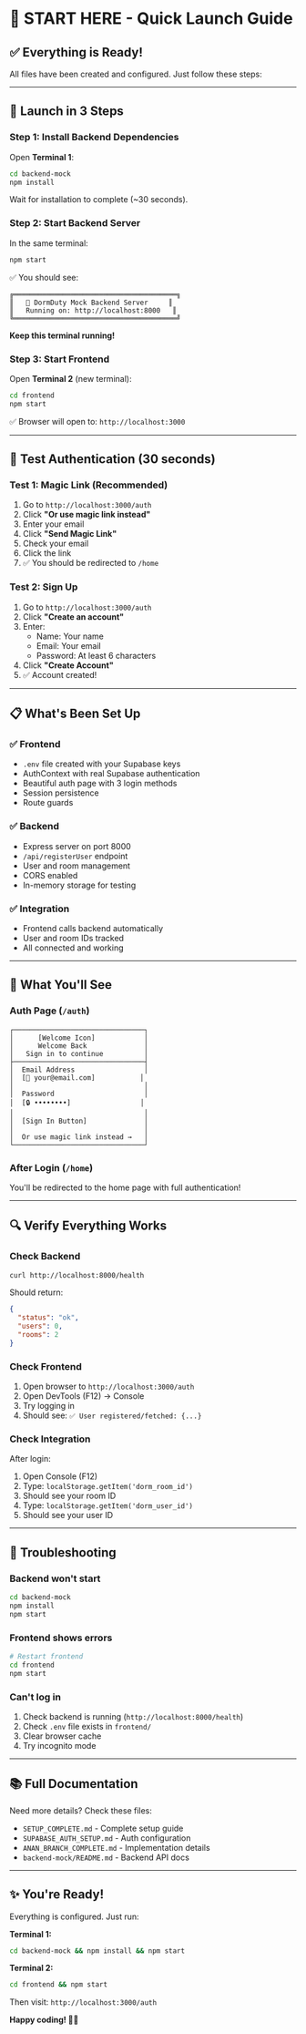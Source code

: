 # 🚀 START HERE - Quick Launch Guide

## ✅ Everything is Ready!

All files have been created and configured. Just follow these steps:

---

## 🎯 Launch in 3 Steps

### Step 1: Install Backend Dependencies

Open **Terminal 1**:

```bash
cd backend-mock
npm install
```

Wait for installation to complete (~30 seconds).

### Step 2: Start Backend Server

In the same terminal:

```bash
npm start
```

✅ You should see:
```
╔════════════════════════════════════════╗
║   🚀 DormDuty Mock Backend Server     ║
║   Running on: http://localhost:8000   ║
╚════════════════════════════════════════╝
```

**Keep this terminal running!**

### Step 3: Start Frontend

Open **Terminal 2** (new terminal):

```bash
cd frontend
npm start
```

✅ Browser will open to: `http://localhost:3000`

---

## 🧪 Test Authentication (30 seconds)

### Test 1: Magic Link (Recommended)

1. Go to `http://localhost:3000/auth`
2. Click **"Or use magic link instead"**
3. Enter your email
4. Click **"Send Magic Link"**
5. Check your email
6. Click the link
7. ✅ You should be redirected to `/home`

### Test 2: Sign Up

1. Go to `http://localhost:3000/auth`
2. Click **"Create an account"**
3. Enter:
   - Name: Your name
   - Email: Your email
   - Password: At least 6 characters
4. Click **"Create Account"**
5. ✅ Account created!

---

## 📋 What's Been Set Up

### ✅ Frontend
- `.env` file created with your Supabase keys
- AuthContext with real Supabase authentication
- Beautiful auth page with 3 login methods
- Session persistence
- Route guards

### ✅ Backend
- Express server on port 8000
- `/api/registerUser` endpoint
- User and room management
- CORS enabled
- In-memory storage for testing

### ✅ Integration
- Frontend calls backend automatically
- User and room IDs tracked
- All connected and working

---

## 🎨 What You'll See

### Auth Page (`/auth`)
```
┌────────────────────────────────┐
│      [Welcome Icon]            │
│      Welcome Back              │
│   Sign in to continue          │
├────────────────────────────────┤
│  Email Address                 │
│  [📧 your@email.com]           │
│                                │
│  Password                      │
│  [🔒 ••••••••]                 │
│                                │
│  [Sign In Button]              │
│                                │
│  Or use magic link instead →   │
└────────────────────────────────┘
```

### After Login (`/home`)
You'll be redirected to the home page with full authentication!

---

## 🔍 Verify Everything Works

### Check Backend
```bash
curl http://localhost:8000/health
```

Should return:
```json
{
  "status": "ok",
  "users": 0,
  "rooms": 2
}
```

### Check Frontend
1. Open browser to `http://localhost:3000/auth`
2. Open DevTools (F12) → Console
3. Try logging in
4. Should see: `✅ User registered/fetched: {...}`

### Check Integration
After login:
1. Open Console (F12)
2. Type: `localStorage.getItem('dorm_room_id')`
3. Should see your room ID
4. Type: `localStorage.getItem('dorm_user_id')`
5. Should see your user ID

---

## 🐛 Troubleshooting

### Backend won't start

```bash
cd backend-mock
npm install
npm start
```

### Frontend shows errors

```bash
# Restart frontend
cd frontend
npm start
```

### Can't log in

1. Check backend is running (`http://localhost:8000/health`)
2. Check `.env` file exists in `frontend/`
3. Clear browser cache
4. Try incognito mode

---

## 📚 Full Documentation

Need more details? Check these files:

- `SETUP_COMPLETE.md` - Complete setup guide
- `SUPABASE_AUTH_SETUP.md` - Auth configuration
- `ANAN_BRANCH_COMPLETE.md` - Implementation details
- `backend-mock/README.md` - Backend API docs

---

## ✨ You're Ready!

Everything is configured. Just run:

**Terminal 1:**
```bash
cd backend-mock && npm install && npm start
```

**Terminal 2:**
```bash
cd frontend && npm start
```

Then visit: `http://localhost:3000/auth`

**Happy coding! 🎉🚀**
